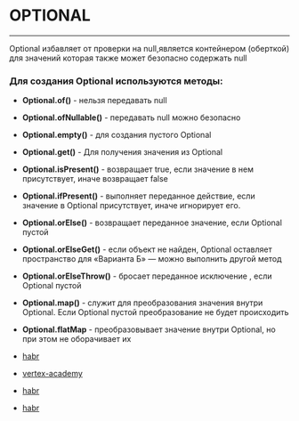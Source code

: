 # OPTIONAL

---

Optional избавляет от проверки на null,является контейнером (оберткой) для значений которая также может
  безопасно содержать null

### Для создания Optional используются методы:

- **Optional.of()** -  нельзя передавать null
- **Optional.ofNullable()** - передавать null можно безопасно
- **Optional.empty()** - для создания пустого Optional
- **Optional.get()** - Для получения значения из Optional
- **Optional.isPresent()** - возвращает true, если значение в нем присутствует, иначе возвращает false
- **Optional.ifPresent()** - выполняет переданное действие, если значение в Optional присутствует, иначе игнорирует его.
- **Optional.orElse()** - возвращает переданное значение, если Optional пустой
- **Optional.orElseGet()** - если объект не найден, Optional оставляет пространство для «Варианта Б» —
  можно выполнить другой метод
- **Optional.orElseThrow()** - бросает переданное исключение , если Optional пустой
- **Optional.map()** - служит для преобразования значения внутри Optional. Если Optional пустой преобразование не
  будет происходить
- **Optional.flatMap** - преобразовывает значение внутри Optional, но при этом не оборачивает их


- [habr](https://habr.com/ru/post/346782/)
- [vertex-academy](https://vertex-academy.com/tutorials/ru/java-8-optional/)
- [habr](https://habr.com/ru/post/225641/)
- [habr](https://habr.com/ru/post/540080/)

